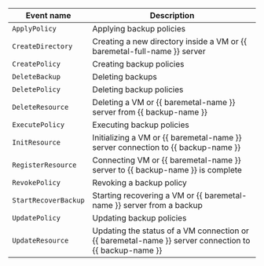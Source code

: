 Event name | Description
--- | ---
`ApplyPolicy` | Applying backup policies
`CreateDirectory` | Creating a new directory inside a VM or {{ baremetal-full-name }} server
`CreatePolicy` | Creating backup policies
`DeleteBackup` | Deleting backups
`DeletePolicy` | Deleting backup policies
`DeleteResource` | Deleting a VM or {{ baremetal-name }} server from {{ backup-name }}
`ExecutePolicy` | Executing backup policies
`InitResource` | Initializing a VM or {{ baremetal-name }} server connection to {{ backup-name }}
`RegisterResource` | Connecting VM or {{ baremetal-name }} server to {{ backup-name }} is complete
`RevokePolicy` | Revoking a backup policy
`StartRecoverBackup` | Starting recovering a VM or {{ baremetal-name }} server from a backup
`UpdatePolicy` | Updating backup policies
`UpdateResource` | Updating the status of a VM connection or {{ baremetal-name }} server connection to {{ backup-name }}
